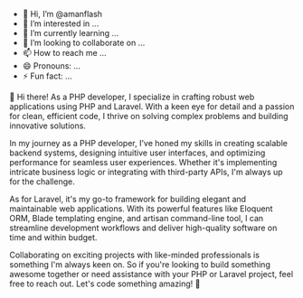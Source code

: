 - 👋 Hi, I’m @amanflash
- 👀 I’m interested in ...
- 🌱 I’m currently learning ...
- 💞️ I’m looking to collaborate on ...
- 📫 How to reach me ...
- 😄 Pronouns: ...
- ⚡ Fun fact: ...

👋 Hi there! As a PHP developer, I specialize in crafting robust web applications using PHP and Laravel. With a keen eye for detail and a passion for clean, efficient code, I thrive on solving complex problems and building innovative solutions.

In my journey as a PHP developer, I've honed my skills in creating scalable backend systems, designing intuitive user interfaces, and optimizing performance for seamless user experiences. Whether it's implementing intricate business logic or integrating with third-party APIs, I'm always up for the challenge.

As for Laravel, it's my go-to framework for building elegant and maintainable web applications. With its powerful features like Eloquent ORM, Blade templating engine, and artisan command-line tool, I can streamline development workflows and deliver high-quality software on time and within budget.

Collaborating on exciting projects with like-minded professionals is something I'm always keen on. So if you're looking to build something awesome together or need assistance with your PHP or Laravel project, feel free to reach out. Let's code something amazing! 🚀
